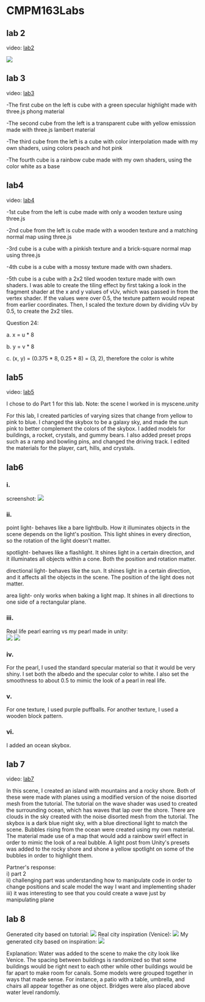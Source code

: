 # CMPM163Labs
## lab 2
video: [lab2](https://drive.google.com/file/d/1v80JFHKpnjn0SIYwIFtktsyKr1GgK6_p/view?usp=sharing)

![](lab2/animal_tower.PNG)

## lab 3
video: [lab3](https://drive.google.com/file/d/1xnUWgztpeoFR3ib15U4wUwX_iNl-c0vL/view?usp=sharing)

-The first cube on the left is cube with a green specular highlight made with three.js phong material

-The second cube from the left is a transparent cube with yellow emisssion made with three.js lambert material

-The third cube from the left is a cube with color interpolation made with my own shaders, using colors peach and hot pink

-The fourth cube is a rainbow cube made with my own shaders, using the color white as a base

## lab4
video: [lab4](https://drive.google.com/file/d/17oYznkBdISTJ3uzKYn7pYYPeJOj0x5Lv/view?usp=sharing)

-1st cube from the left is cube made with only a wooden texture using three.js

-2nd cube from the left is cube made with a wooden texture and a matching normal map using three.js

-3rd cube is a cube with a pinkish texture and a brick-square normal map using three.js

-4th cube is a cube with a mossy texture made with own shaders.

-5th cube is a cube with a 2x2 tiled wooden texture made with own shaders. I was able to create the tiling effect by first
taking a look in the fragment shader at the x and y values of vUv, which was passed in from the vertex shader. If the values 
were over 0.5, the texture pattern would repeat from earlier coordinates. Then, I scaled the texture down by dividing 
vUv by 0.5, to create the 2x2 tiles.    


Question 24:

a. x = u * 8 

b. y = v * 8 

c. (x, y) = (0.375 * 8, 0.25 * 8) = (3, 2), therefore the color is white

## lab5
video: [lab5](https://drive.google.com/file/d/1DkxfmCL6Vi5QLyd6G9j2HLYHizpV1UpQ/view?usp=sharing)

I chose to do Part 1 for this lab. Note: the scene I worked in is myscene.unity

For this lab, I created particles of varying sizes that change from yellow to pink to blue. I changed the skybox to be a galaxy sky, and made the sun pink to better complement the colors of the skybox. I added models for buildings, a rocket, crystals, and gummy bears. I also added preset props such as a ramp and bowling pins, and changed the driving track. I edited the materials for the player, cart, hills, and crystals.

## lab6
### i. <br>
screenshot: ![](lab6/screenshot.PNG)

### ii. <br>
point light- behaves like a bare lightbulb. How it illuminates objects in the scene depends on the light's position. This light shines in every direction, so the rotation of the light doesn't matter.

spotlight- behaves like a flashlight. It shines light in a certain direction, and it illuminates all objects within a cone. Both the position and rotation matter.

directional light- behaves like the sun. It shines light in a certain direction, and it affects all the objects in the scene. The position of the light does not matter.

area light- only works when baking a light map. It shines in all directions to one side of a rectangular plane.

### iii. <br>
Real life pearl earring vs my pearl made in unity: <br>
![](lab6/IMG_1390.jpg) ![](lab6/my_pearl.PNG)

### iv. <br>
For the pearl, I used the standard specular material so that it would be very shiny. I set both the albedo and the specular color to white. I also set the smoothness to about 0.5 to mimic the look of a pearl in real life.

### v. <br>
For one texture, I used purple puffballs. For another texture, I used a wooden block pattern.

### vi. <br>
I added an ocean skybox.

## lab 7
video: [lab7](https://drive.google.com/file/d/1_-_KQftdrlNwHEdYvgvU-EvNTXhDdHB_/view?usp=sharing)

In this scene, I created an island with mountains and a rocky shore. Both of these were made with planes using a modified version of the noise disorted mesh from the tutorial. The tutorial on the wave shader was used to created the surrounding ocean, which has waves that lap over the shore. There are clouds in the sky created with the noise disorted mesh from the tutorial. The skybox is a dark blue night sky, with a blue directional light to match the scene. Bubbles rising from the ocean were created using my own material. The material made use of a map that would add a rainbow swirl effect in order to mimic the look of a real bubble. A light post from Unity's presets was added to the rocky shore and shone a yellow spotlight on some of the bubbles in order to highlight them. 

Partner's response: <br>
i) part 2 <br>
ii) challenging part was understanding how to manipulate code in order to change positions and scale model the way I want and  implementing shader <br>
iii) it was interesting to see that you could create a wave just by manipulating plane

## lab 8
Generated city based on tutorial: ![](lab8/city1.png)
Real city inspiration (Venice): ![](lab8/venice.png)
My generated city based on inspiration: ![](lab8/city2.png)

Explanation: Water was added to the scene to make the city look like Venice. The spacing between buildings is randomized so that some buildings would be right next to each other while other buildings would be far apart to make room for canals. Some models were grouped together in ways that made sense. For instance, a patio with a table, umbrella, and chairs all appear together as one object. Bridges were also placed above water level randomly.

